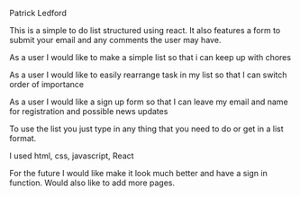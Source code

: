 Patrick Ledford

This is a simple to do list structured using react. It also features a form to submit your email and any comments the user may have.

As a user I would like to make a simple list so that i can keep up with chores

As a user I would like to easily rearrange task in my list so that I can switch order of importance

As a user I would like a sign up form so that I can leave my email and name for registration and possible news updates

To use the list you just type in any thing that you need to do or get in a list format.

I used html, css, javascript, React

For the future I would like make it look much better and have a sign in function.
Would also like to add more pages.
